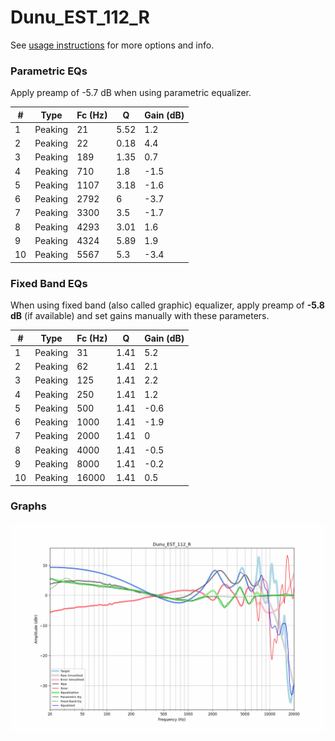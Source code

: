 # Dunu_EST_112_R
See [usage instructions](https://github.com/jaakkopasanen/AutoEq#usage) for more options and info.

### Parametric EQs
Apply preamp of -5.7 dB when using parametric equalizer.

|   # | Type    |   Fc (Hz) |    Q |   Gain (dB) |
|-----|---------|-----------|------|-------------|
|   1 | Peaking |        21 | 5.52 |         1.2 |
|   2 | Peaking |        22 | 0.18 |         4.4 |
|   3 | Peaking |       189 | 1.35 |         0.7 |
|   4 | Peaking |       710 | 1.8  |        -1.5 |
|   5 | Peaking |      1107 | 3.18 |        -1.6 |
|   6 | Peaking |      2792 | 6    |        -3.7 |
|   7 | Peaking |      3300 | 3.5  |        -1.7 |
|   8 | Peaking |      4293 | 3.01 |         1.6 |
|   9 | Peaking |      4324 | 5.89 |         1.9 |
|  10 | Peaking |      5567 | 5.3  |        -3.4 |

### Fixed Band EQs
When using fixed band (also called graphic) equalizer, apply preamp of **-5.8 dB** (if available) and set gains manually with these parameters.

|   # | Type    |   Fc (Hz) |    Q |   Gain (dB) |
|-----|---------|-----------|------|-------------|
|   1 | Peaking |        31 | 1.41 |         5.2 |
|   2 | Peaking |        62 | 1.41 |         2.1 |
|   3 | Peaking |       125 | 1.41 |         2.2 |
|   4 | Peaking |       250 | 1.41 |         1.2 |
|   5 | Peaking |       500 | 1.41 |        -0.6 |
|   6 | Peaking |      1000 | 1.41 |        -1.9 |
|   7 | Peaking |      2000 | 1.41 |         0   |
|   8 | Peaking |      4000 | 1.41 |        -0.5 |
|   9 | Peaking |      8000 | 1.41 |        -0.2 |
|  10 | Peaking |     16000 | 1.41 |         0.5 |

### Graphs
![](./Dunu_EST_112_R.png)
